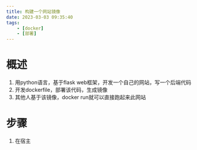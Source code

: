 ```yaml
---
title: 构建一个网站镜像
date: 2023-03-03 09:35:40
tags:
    - [docker]
    - [部署]
---
```

# 概述
1. 用python语言，基于flask web框架，开发一个自己的网站，写一个后端代码
2. 开发dockerfile，部署该代码，生成镜像
3. 其他人基于该镜像，docker run就可以直接跑起来此网站
# 步骤
1. 在宿主